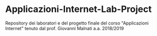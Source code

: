 # Applicazioni-Internet-Lab-Project
Repository dei laboratori e del progetto finale del corso "Applicazioni Internet" tenuto dal prof. Giovanni Malnati a.a. 2018/2019
